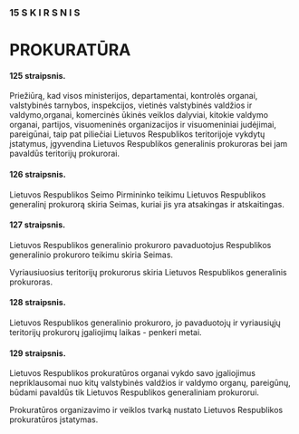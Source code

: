### 15 S K I R S N I S

# PROKURATŪRA

#### 125 straipsnis.

Priežiūrą, kad visos ministerijos, departamentai, kontrolės organai, valstybinės tarnybos, inspekcijos, vietinės valstybinės valdžios ir valdymo,organai, komercinės ūkinės veiklos dalyviai, kitokie valdymo organai, partijos, visuomeninės organizacijos ir visuomeniniai judėjimai, pareigūnai, taip pat piliečiai Lietuvos Respublikos teritorijoje vykdytų įstatymus, įgyvendina Lietuvos Respublikos generalinis prokuroras bei jam pavaldūs teritorijų prokurorai.

#### 126 straipsnis.

Lietuvos Respublikos Seimo Pirmininko teikimu Lietuvos Respublikos generalinį prokurorą skiria Seimas, kuriai jis yra atsakingas ir atskaitingas.

#### 127 straipsnis.

Lietuvos Respublikos generalinio prokuroro pavaduotojus Respublikos generalinio prokuroro teikimu skiria Seimas.

Vyriausiuosius teritorijų prokurorus skiria Lietuvos Respublikos generalinis prokuroras.

#### 128 straipsnis.

Lietuvos Respublikos generalinio prokuroro, jo pavaduotojų ir vyriausiųjų teritorijų prokurorų įgaliojimų laikas - penkeri metai.

#### 129 straipsnis.

Lietuvos Respublikos prokuratūros organai vykdo savo įgaliojimus nepriklausomai nuo kitų valstybinės valdžios ir valdymo organų, pareigūnų, būdami pavaldūs tik Lietuvos Respublikos generaliniam prokurorui.

Prokuratūros organizavimo ir veiklos tvarką nustato Lietuvos Respublikos prokuratūros įstatymas.
